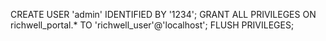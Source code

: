 CREATE USER 'admin' IDENTIFIED BY '1234';
GRANT ALL PRIVILEGES ON richwell_portal.* TO 'richwell_user'@'localhost';
FLUSH PRIVILEGES;
